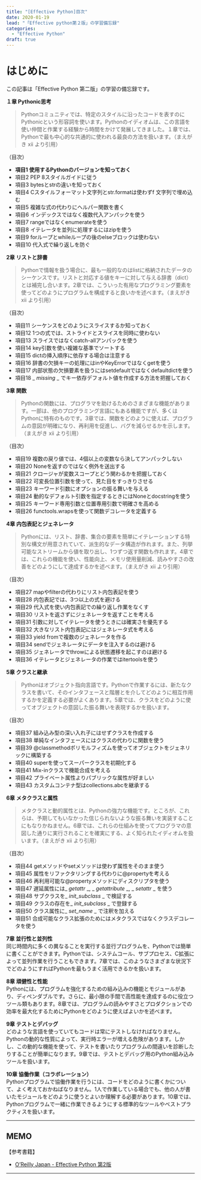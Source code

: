 ```yaml
---
title: "[Effective Python]目次"
date: 2020-01-19
lead: "「Effective python第２版」の学習備忘録"
categories:
  - "Effective Python"
draft: true
---
```


# はじめに
この記事は「Effective Python 第二版」の学習の備忘録です。

**１章 Pythonic思考**  
>Pythonコミュニティでは、特定のスタイルに沿ったコードを表すのにPythonicという形容詞を使います。Pythonのイディオムは、この言語を使い仲間と作業する経験から時間をかけて発展してきました。１章では、Pythonで最も中心的な共通的に使われる最良の方法を扱います。（まえがき xii より引用）

（目次）
- **項目1 使用するPythonのバージョンを知っておく**  
- 項目2 PEP 8スタイルガイドに従う  
- 項目3 bytesとstrの違いを知っておく  
- 項目4 Cスタイルフォーマット文字列とstr.formatは使わずf 文字列で埋め込む  
- 項目5 複雑な式の代わりにヘルパー関数を書く  
- 項目6 インデックスではなく複数代入アンパックを使う  
- 項目7 rangeではなくenumerateを使う  
- 項目8 イテレータを並列に処理するにはzipを使う  
- 項目9 forループとwhileループの後のelseブロックは使わない  
- 項目10 代入式で繰り返しを防ぐ  


**2章 リストと辞書**  
> Pythonで情報を扱う場合に、最も一般的なのはlistに格納されたデータのシーケンスです。リストと対応する値をキーに対して与える辞書（dict）とは補完し合います。2章では、こういった有用なプログラミング要素を使ってどのようにプログラムを構成すると良いかを述べます。（まえがき xii より引用）

（目次）  
- 項目11 シーケンスをどのようにスライスするか知っておく  
- 項目12 1つの式では、ストライドとスライスを同時に使わない  
- 項目13 スライスではなくcatch-allアンパックを使う  
- 項目14 key引数を使い複雑な基準でソートする  
- 項目15 dictの挿入順序に依存する場合は注意する  
- 項目16 辞書の欠損キーの処理にはinやKeyErrorではなくgetを使う  
- 項目17 内部状態の欠損要素を扱うにはsetdefaultではなくdefaultdictを使う  
- 項目18 _ _missing_ _ でキー依存デフォルト値を作成する方法を把握しておく  


**3章 関数**  
>Pythonの関数には、プログラマを助けるためのさまざまな機能があります。一部は、他のプログラミング言語にもある機能ですが、多くはPythonに特有のものです。3章では、関数をどのように使えば、プログラムの意図が明確になり、再利用を促進し、バグを減らせるかを示します。（まえがき xii より引用）

（目次）  
- 項目19 複数の戻り値では、4個以上の変数なら決してアンパックしない  
- 項目20 Noneを返すのではなく例外を送出する  
- 項目21 クロージャが変数スコープとどう関わるかを把握しておく  
- 項目22 可変長位置引数を使って、見た目をすっきりさせる  
- 項目23 キーワード引数にオプションの振る舞いを与える  
- 項目24 動的なデフォルト引数を指定するときにはNoneとdocstringを使う  
- 項目25 キーワード専用引数と位置専用引数で明確さを高める  
- 項目26 functools.wrapsを使って関数デコレータを定義する  


**4章 内包表記とジェネレータ**
>Pythonには、リスト、辞書、集合の要素を簡単にイテレーションする特別な構文が用意されていて、派生的なデータ構造が作れます。また、列挙可能なストリームから値を取り出し、1つずつ返す関数も作れます。4章では、これらの機能を使い、性能向上、メモリ使用量削減、読みやすさの改善をどのようにして達成するかを述べます。（まえがき xii より引用）

（目次）  
- 項目27 mapやfilterの代わりにリスト内包表記を使う  
- 項目28 内包表記では、3つ以上の式を避ける  
- 項目29 代入式を使い内包表記での繰り返し作業をなくす  
- 項目30 リストを返さずにジェネレータを返すことを考える  
- 項目31 引数に対してイテレータを使うときには確実さを優先する  
- 項目32 大きなリスト内包表記にはジェネレータ式を考える  
- 項目33 yield fromで複数のジェネレータを作る  
- 項目34 sendでジェネレータにデータを注入するのは避ける  
- 項目35 ジェネレータでthrowによる状態遷移を起こすのは避ける  
- 項目36 イテレータとジェネレータの作業ではitertoolsを使う  


**5章 クラスと継承**  
>Pythonはオブジェクト指向言語です。Pythonで作業するには、新たなクラスを書いて、そのインタフェースと階層とを介してどのように相互作用するかを定義する必要がよくあります。5章では、クラスをどのように使ってオブジェクトの意図した振る舞いを表現するかを扱います。

（目次）  
- 項目37 組み込み型の深い入れ子にはせずクラスを作成する  
- 項目38 単純なインタフェースにはクラスの代わりに関数を使う  
- 項目39 @classmethodポリモルフィズムを使ってオブジェクトをジェネリックに構築する  
- 項目40 superを使ってスーパークラスを初期化する  
- 項目41 Mix-inクラスで機能合成を考える  
- 項目42 プライベート属性よりパブリックな属性が好ましい  
- 項目43 カスタムコンテナ型はcollections.abcを継承する  

**6章 メタクラスと属性**  
>メタクラスと動的属性とは、Pythonの強力な機能です。ところが、これらは、予期してもいなかった信じられないような振る舞いを実装することにもなりかねません。6章では、これらの仕組みを使ってプログラマの意図した通りに実行されることを確実にする、よく知られたイディオムを扱います。（まえがき xii より引用）

（目次）  
- 項目44 getメソッドやsetメソッドは使わず属性をそのまま使う  
- 項目45 属性をリファクタリングする代わりに@propertyを考える  
- 項目46 再利用可能な@propertyメソッドにディスクリプタを使う  
- 項目47 遅延属性には_ _getattr_ _, _ _getattribute_ _, _ _setattr_ _ を使う  
- 項目48 サブクラスを_ _init_subclass_ _ で検証する  
- 項目49 クラスの存在を_ _init_subclass_ _ で登録する  
- 項目50 クラス属性に_ _set_name_ _ で注釈を加える  
- 項目51 合成可能なクラス拡張のためにはメタクラスではなくクラスデコレータを使う  


**7章 並行性と並列性**  
同じ時間内に多くの異なることを実行する並行プログラムを、Pythonでは簡単に書くことができます。Pythonでは、システムコール、サブプロセス、C拡張によって並列作業を行うこともできます。7章では、このようなさまざまな状況下でどのようにすればPythonを最もうまく活用できるかを扱います。

**8章 頑健性と性能**  
Pythonには、プログラムを強化するための組み込みの機能とモジュールがあり、ディペンダブルです。さらに、最小限の手間で高性能を達成するのに役立つツール類もあります。8章では、プログラムの読みやすさとプロダクションでの効率を最大化するためにPythonをどのように使えばよいかを述べます。

**9章 テストとデバッグ**  
どのような言語を使っていてもコードは常にテストしなければなりません。Pythonの動的な性質によって、実行時エラーが増える危険があります。しかし、この動的な機能を使って、テストを書いたりプログラムの間違いを診断したりすることが簡単になります。9章では、テストとデバッグ用のPython組み込みツールを扱います。

**10章 協働作業（コラボレーション）**  
Pythonプログラムで協働作業を行うには、コードをどのように書くかについて、よく考えておかねばなりません。1人で作業している場合でも、他の人が書いたモジュールをどのように使うとよいか理解する必要があります。10章では、Pythonプログラムで一緒に作業できるようにする標準的なツールやベストプラクティスを扱います。


---
## MEMO
【参考書籍】
- [O’Reilly Japan - Effective Python 第2版](https://www.oreilly.co.jp/books/9784873119175/)
---